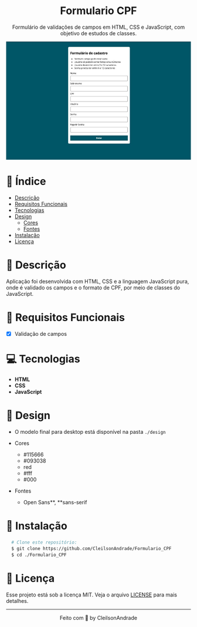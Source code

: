 <div align="center">
  <h1>Formulario CPF</h1>
  <p>Formulário de validações de campos em HTML, CSS e JavaScript, com objetivo de estudos de classes.</p>
  <img src="./design/desktop.jpeg" alt="Logo" width="800">
</div>

# 📒 Índice
* [Descrição](#descrição)
* [Requisitos Funcionais](#requisitos)
* [Tecnologias](#tecnologias)
* [Design](#design)
  * [Cores](#cores)
  * [Fontes](#fontes)
* [Instalação](#instalação)
* [Licença](#licença)

# 📃 <span id="descrição">Descrição</span>
Aplicação foi desenvolvida com HTML, CSS e a linguagem JavaScript pura, onde é validado os campos e o formato de CPF, por meio de classes do JavaScript.

# 📌 <span id="requisitos">Requisitos Funcionais</span>
- [x] Validação de campos<br>

# 💻 <span id="tecnologias">Tecnologias</span>
- **HTML**
- **CSS**
- **JavaScript**

# 🎨 <span id="design">Design</span>
- O modelo final para desktop está disponível na pasta `./design`

- <span id="cores">Cores<br></span>
  * #115666<br>
  * #093038<br>
  * red<br>
  * #fff<br>
  * #000<br>

- <span id="fontes">Fontes<br></span>
  * Open Sans**, **sans-serif

# 🚀 <span id="instalação">Instalação</span>
```bash
  # Clone este repositório:
  $ git clone https://github.com/CleilsonAndrade/Formulario_CPF
  $ cd ./Formulario_CPF
```

# 📝 <span id="licença">Licença</span>
Esse projeto está sob a licença MIT. Veja o arquivo [LICENSE](LICENSE) para mais detalhes.

---

<p align="center">
  Feito com 💜 by CleilsonAndrade
</p>